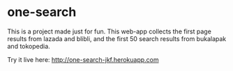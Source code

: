 # one-search

This is a project made just for fun. This web-app collects the first page results from lazada and blibli, and the first 50 search results from bukalapak and tokopedia. 

Try it live here: http://one-search-jkf.herokuapp.com
